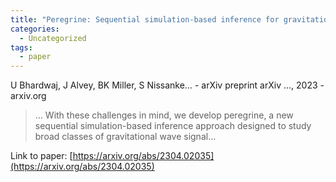 ```yaml
---
title: "Peregrine: Sequential simulation-based inference for gravitational wave signals"
categories:
  - Uncategorized
tags:
  - paper
---
```

U Bhardwaj, J Alvey, BK Miller, S Nissanke… - arXiv preprint arXiv …, 2023 - arxiv.org



>… With these challenges in mind, we develop peregrine, a new sequential simulation-based inference approach designed to study broad classes of gravitational wave signal…

Link to paper: [https://arxiv.org/abs/2304.02035](https://arxiv.org/abs/2304.02035)
